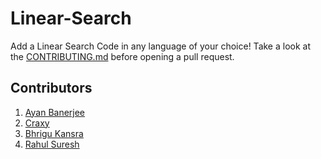 # Linear-Search
Add a Linear Search Code in any language of your choice! Take a look at the [CONTRIBUTING.md](./CONTRIBUTING.md) before opening a pull request.


## Contributors 
1. [Ayan Banerjee](https://github.com/ayan-b)
2. [Craxy](https://github.com/CraxyTM)
3. [Bhrigu Kansra](https://github.com/kinetickansra) 
4. [Rahul Suresh](https://github.com/icy-meteor)
